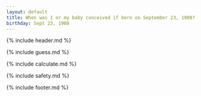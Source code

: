 ```yaml
---
layout: default
title: When was I or my baby conceived if born on September 23, 1908?
birthday: Sept 23, 1908
---
```


{% include header.md %}

{% include guess.md %}

{% include calculate.md %}

{% include safety.md %}

{% include footer.md %}




